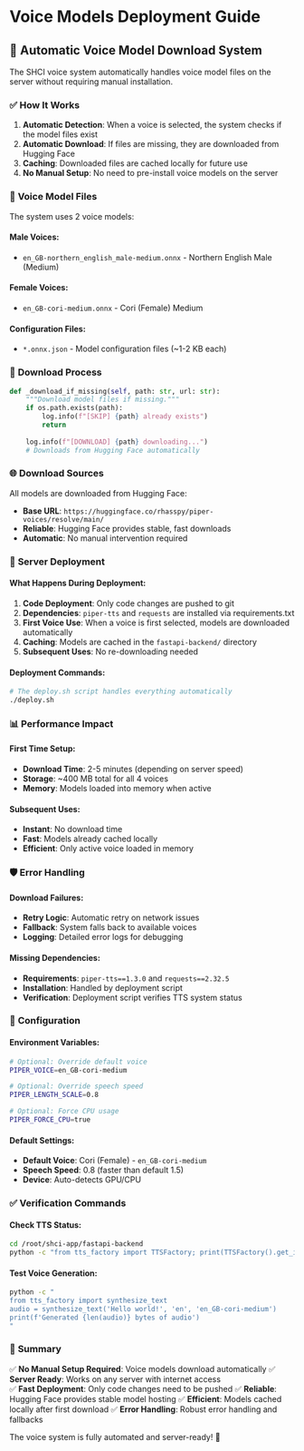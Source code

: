 # Voice Models Deployment Guide

## 🎤 Automatic Voice Model Download System

The SHCI voice system automatically handles voice model files on the server without requiring manual installation.

### ✅ **How It Works**

1. **Automatic Detection**: When a voice is selected, the system checks if the model files exist
2. **Automatic Download**: If files are missing, they are downloaded from Hugging Face
3. **Caching**: Downloaded files are cached locally for future use
4. **No Manual Setup**: No need to pre-install voice models on the server

### 📁 **Voice Model Files**

The system uses 2 voice models:

#### **Male Voices**:
- `en_GB-northern_english_male-medium.onnx` - Northern English Male (Medium)

#### **Female Voices**:
- `en_GB-cori-medium.onnx` - Cori (Female) Medium

#### **Configuration Files**:
- `*.onnx.json` - Model configuration files (~1-2 KB each)

### 🔄 **Download Process**

```python
def _download_if_missing(self, path: str, url: str):
    """Download model files if missing."""
    if os.path.exists(path):
        log.info(f"[SKIP] {path} already exists")
        return
    
    log.info(f"[DOWNLOAD] {path} downloading...")
    # Downloads from Hugging Face automatically
```

### 🌐 **Download Sources**

All models are downloaded from Hugging Face:
- **Base URL**: `https://huggingface.co/rhasspy/piper-voices/resolve/main/`
- **Reliable**: Hugging Face provides stable, fast downloads
- **Automatic**: No manual intervention required

### 🚀 **Server Deployment**

#### **What Happens During Deployment**:

1. **Code Deployment**: Only code changes are pushed to git
2. **Dependencies**: `piper-tts` and `requests` are installed via requirements.txt
3. **First Voice Use**: When a voice is first selected, models are downloaded automatically
4. **Caching**: Models are cached in the `fastapi-backend/` directory
5. **Subsequent Uses**: No re-downloading needed

#### **Deployment Commands**:
```bash
# The deploy.sh script handles everything automatically
./deploy.sh
```

### 📊 **Performance Impact**

#### **First Time Setup**:
- **Download Time**: 2-5 minutes (depending on server speed)
- **Storage**: ~400 MB total for all 4 voices
- **Memory**: Models loaded into memory when active

#### **Subsequent Uses**:
- **Instant**: No download time
- **Fast**: Models already cached locally
- **Efficient**: Only active voice loaded in memory

### 🛡️ **Error Handling**

#### **Download Failures**:
- **Retry Logic**: Automatic retry on network issues
- **Fallback**: System falls back to available voices
- **Logging**: Detailed error logs for debugging

#### **Missing Dependencies**:
- **Requirements**: `piper-tts==1.3.0` and `requests==2.32.5`
- **Installation**: Handled by deployment script
- **Verification**: Deployment script verifies TTS system status

### 🔧 **Configuration**

#### **Environment Variables**:
```bash
# Optional: Override default voice
PIPER_VOICE=en_GB-cori-medium

# Optional: Override speech speed
PIPER_LENGTH_SCALE=0.8

# Optional: Force CPU usage
PIPER_FORCE_CPU=true
```

#### **Default Settings**:
- **Default Voice**: Cori (Female) - `en_GB-cori-medium`
- **Speech Speed**: 0.8 (faster than default 1.5)
- **Device**: Auto-detects GPU/CPU

### ✅ **Verification Commands**

#### **Check TTS Status**:
```bash
cd /root/shci-app/fastapi-backend
python -c "from tts_factory import TTSFactory; print(TTSFactory().get_info())"
```

#### **Test Voice Generation**:
```bash
python -c "
from tts_factory import synthesize_text
audio = synthesize_text('Hello world!', 'en', 'en_GB-cori-medium')
print(f'Generated {len(audio)} bytes of audio')
"
```

### 🎯 **Summary**

✅ **No Manual Setup Required**: Voice models download automatically
✅ **Server Ready**: Works on any server with internet access  
✅ **Fast Deployment**: Only code changes need to be pushed
✅ **Reliable**: Hugging Face provides stable model hosting
✅ **Efficient**: Models cached locally after first download
✅ **Error Handling**: Robust error handling and fallbacks

The voice system is fully automated and server-ready! 🚀
